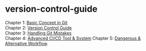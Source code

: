 # version-control-guide

Chapter 1: [Basic Concept in Git](chapter-1.md)  
Chapter 2: [Version Control Guide](chapter-2.md)  
Chapter 3: [Handling Git Mistakes](chapter-3.md)  
Chapter 4: [Advanced CI/CD Tool & System](chapter-4.md)
Chapter 5: [Dangerous & Alternative Workflow](chapter-5.md).  
